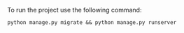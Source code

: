 To run the project use the following command:

```python manage.py migrate && python manage.py runserver```